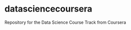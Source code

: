 datasciencecoursera
===================

Repository for the Data Science Course Track from Coursera
